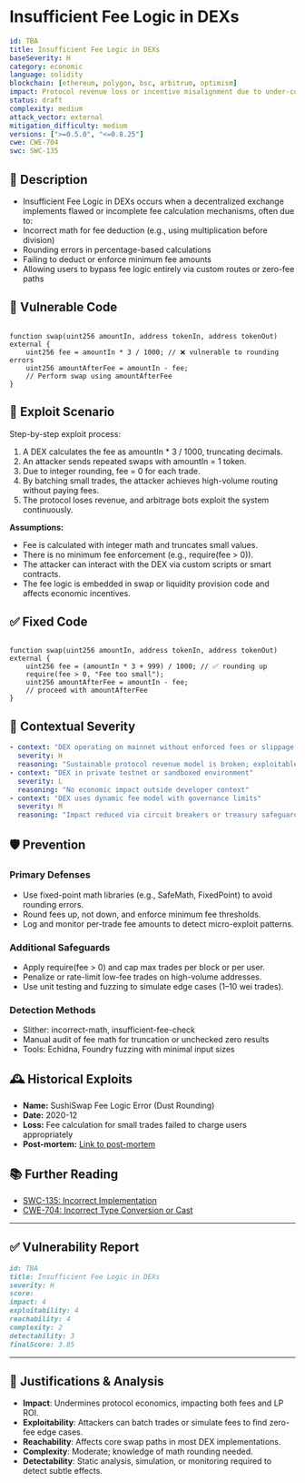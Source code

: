 # Insufficient Fee Logic in DEXs

```YAML
id: TBA
title: Insufficient Fee Logic in DEXs
baseSeverity: H
category: economic
language: solidity
blockchain: [ethereum, polygon, bsc, arbitrum, optimism]
impact: Protocol revenue loss or incentive misalignment due to under-collected fees
status: draft
complexity: medium
attack_vector: external
mitigation_difficulty: medium
versions: [">=0.5.0", "<=0.8.25"]
cwe: CWE-704
swc: SWC-135
```

## 📝 Description

- Insufficient Fee Logic in DEXs occurs when a decentralized exchange implements flawed or incomplete fee calculation mechanisms, often due to:
- Incorrect math for fee deduction (e.g., using multiplication before division)
- Rounding errors in percentage-based calculations
- Failing to deduct or enforce minimum fee amounts
- Allowing users to bypass fee logic entirely via custom routes or zero-fee paths

## 🚨 Vulnerable Code

```solidity

function swap(uint256 amountIn, address tokenIn, address tokenOut) external {
    uint256 fee = amountIn * 3 / 1000; // ❌ vulnerable to rounding errors
    uint256 amountAfterFee = amountIn - fee;
    // Perform swap using amountAfterFee
}
```

## 🧪 Exploit Scenario

Step-by-step exploit process:

1. A DEX calculates the fee as amountIn * 3 / 1000, truncating decimals.
2. An attacker sends repeated swaps with amountIn = 1 token.
3. Due to integer rounding, fee = 0 for each trade.
4. By batching small trades, the attacker achieves high-volume routing without paying fees.
5. The protocol loses revenue, and arbitrage bots exploit the system continuously.

**Assumptions:**

- Fee is calculated with integer math and truncates small values.
- There is no minimum fee enforcement (e.g., require(fee > 0)).
- The attacker can interact with the DEX via custom scripts or smart contracts.
- The fee logic is embedded in swap or liquidity provision code and affects economic incentives.

## ✅ Fixed Code

```solidity

function swap(uint256 amountIn, address tokenIn, address tokenOut) external {
    uint256 fee = (amountIn * 3 + 999) / 1000; // ✅ rounding up
    require(fee > 0, "Fee too small");
    uint256 amountAfterFee = amountIn - fee;
    // proceed with amountAfterFee
}
```

## 🧭 Contextual Severity

```yaml
- context: "DEX operating on mainnet without enforced fees or slippage protection"
  severity: H
  reasoning: "Sustainable protocol revenue model is broken; exploitable by arbitrage"
- context: "DEX in private testnet or sandboxed environment"
  severity: L
  reasoning: "No economic impact outside developer context"
- context: "DEX uses dynamic fee model with governance limits"
  severity: M
  reasoning: "Impact reduced via circuit breakers or treasury safeguards"
```

## 🛡️ Prevention

### Primary Defenses

- Use fixed-point math libraries (e.g., SafeMath, FixedPoint) to avoid rounding errors.
- Round fees up, not down, and enforce minimum fee thresholds.
- Log and monitor per-trade fee amounts to detect micro-exploit patterns.

### Additional Safeguards

- Apply require(fee > 0) and cap max trades per block or per user.
- Penalize or rate-limit low-fee trades on high-volume addresses.
- Use unit testing and fuzzing to simulate edge cases (1–10 wei trades).

### Detection Methods

- Slither: incorrect-math, insufficient-fee-check
- Manual audit of fee math for truncation or unchecked zero results
- Tools: Echidna, Foundry fuzzing with minimal input sizes

## 🕰️ Historical Exploits

- **Name:** SushiSwap Fee Logic Error (Dust Rounding) 
- **Date:** 2020-12 
- **Loss:** Fee calculation for small trades failed to charge users appropriately 
- **Post-mortem:** [Link to post-mortem](https://github.com/sushiswap/sushiswap/issues/71)  

## 📚 Further Reading

- [SWC-135: Incorrect Implementation](https://swcregistry.io/docs/SWC-135) 
- [CWE-704: Incorrect Type Conversion or Cast](https://cwe.mitre.org/data/definitions/704.html) 

---

## ✅ Vulnerability Report

```markdown
id: TBA
title: Insufficient Fee Logic in DEXs
severity: H
score:
impact: 4     
exploitability: 4 
reachability: 4   
complexity: 2     
detectability: 3  
finalScore: 3.85
```

---

## 📄 Justifications & Analysis

- **Impact**: Undermines protocol economics, impacting both fees and LP ROI.
- **Exploitability**: Attackers can batch trades or simulate fees to find zero-fee edge cases.
- **Reachability**: Affects core swap paths in most DEX implementations.
- **Complexity**: Moderate; knowledge of math rounding needed.
- **Detectability**: Static analysis, simulation, or monitoring required to detect subtle effects.

